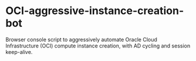 # OCI-aggressive-instance-creation-bot
Browser console script to aggressively automate Oracle Cloud Infrastructure (OCI) compute instance creation, with AD cycling and session keep-alive.
